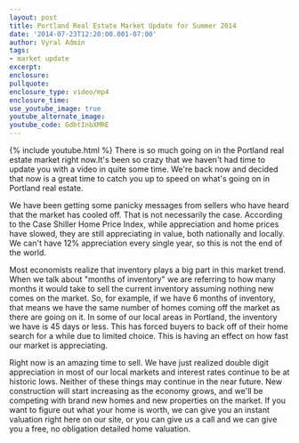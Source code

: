 ```yaml
---
layout: post
title: Portland Real Estate Market Update for Summer 2014
date: '2014-07-23T12:20:00.001-07:00'
author: Vyral Admin
tags:
- market update
excerpt:
enclosure:
pullquote:
enclosure_type: video/mp4
enclosure_time:
use_youtube_image: true
youtube_alternate_image:
youtube_code: GdbtInbXMRE
---
```

{% include youtube.html %}
There is so much going on in the Portland real estate market right now.It's been so crazy that we haven't had time to update you with a video in quite some time. We're back now and decided that now is a great time to catch you up to speed on what's going on in Portland real estate.

We have been getting some panicky messages from sellers who have heard that the market has cooled off. That is not necessarily the case. According to the Case Shiller Home Price Index, while appreciation and home prices have slowed, they are still appreciating in value, both nationally and locally. We can't have 12% appreciation every single year, so this is not the end of the world.

Most economists realize that inventory plays a big part in this market trend. When we talk about "months of inventory" we are referring to how many months it would take to sell the current inventory assuming nothing new comes on the market. So, for example, if we have 6 months of inventory, that means we have the same number of homes coming off the market as there are going on it. In some of our local areas in Portland, the inventory we have is 45 days or less. This has forced buyers to back off of their home search for a while due to limited choice. This is having an effect on how fast our market is appreciating.

Right now is an amazing time to sell. We have just realized double digit appreciation in most of our local markets and interest rates continue to be at historic lows. Neither of these things may continue in the near future. New construction will start increasing as the economy grows, and we'll be competing with brand new homes and new properties on the market. If you want to figure out what your home is worth, we can give you an instant  valuation right here on our site, or you can give us a call and we can give you a free, no obligation detailed home valuation. 

